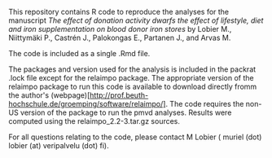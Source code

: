 This repository contains R code to reproduce the analyses for the manuscript *The effect of donation activity dwarfs the effect of lifestyle, diet and iron supplementation on blood donor iron stores* by Lobier M., Niittymäki P., Castrén J., Palokongas E., Partanen J., and Arvas M. 

The code is included as a single .Rmd file.

The packages and version used for the analysis is included in the packrat .lock file except for the relaimpo package. The appropriate version of the relaimpo package to run this code is available to download directly fromm the author's (webpage)[http://prof.beuth-hochschule.de/groemping/software/relaimpo/]. The code requires the non-US version of the package to run the pmvd analyses. Results were computed using the relaimpo_2.2-3.tar.gz sources. 


For all questions relating to the code, please contact M  Lobier ( muriel (dot) lobier (at) veripalvelu (dot) fi).


